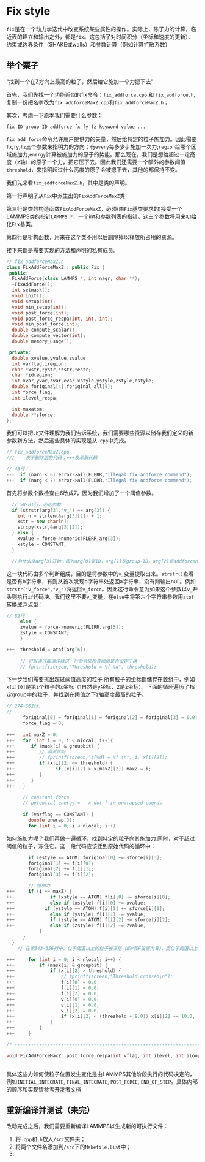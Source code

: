 # Fix style

`fix`是在一个动力学迭代中改变系统某些属性的操作。实际上，除了力的计算，临近表的建立和输出之外，都是`fix`。这包括了对时间积分（坐标和速度的更新）、约束或边界条件（SHAKE或walls）和参数计算（例如计算扩散系数）

## 举个栗子

“找到一个在Z方向上最高的粒子，然后给它施加一个力摁下去”

首先，我们先找一个功能近似的fix命令：`fix_addforce.cpp` 和 `fix_addforce.h`, 复制一份把名字改为`fix_addforceMaxZ.cpp`和`fix_addforceMaxZ.h`；

其次，考虑一下原本我们需要什么参数：

```
fix ID group-ID addforce fx fy fz keyword value ...
```

`fix add_force`命令允许用户提供力的矢量，然后给特定的粒子施加力。因此需要`fx`,`fy`,`fz`三个参数来指明力的方向；有`every`每多少步施加一次力;`region`给哪个区域施加力;`energy`计算被施加力的原子的势能。那么现在，我们是想给超过一定高度（z轴）的原子一个力，把它压下去。因此我们还需要一个额外的参数阈值`threshold`，来指明超过什么高度的原子会被摁下去，其他的都保持不变。

我们先来看`fix_addforceMaxZ.h`，其中是类的声明。

第一行声明了从`Fix`中派生出的`FixAddForceMaxZ`类

第三行是类的构造函数`FixAddForceMaxZ`，必须(由`Fix`基类要求的)接受一个LAMMPS类的指针`LAMMPS *`，一个int和参数列表的指针。这三个参数将用来初始化`Fix`基类。

第四行是析构函数，用来在这个类不用以后删除掉以释放所占用的资源。

接下来都是需要实现的方法和声明的私有成员。

```cpp
// fix_addforceMaxZ.h
class FixAddForceMaxZ : public Fix {
 public:
  FixAddForce(class LAMMPS *, int nagr, char **);
  ~FixAddForce();
  int setmask();
  void init();
  void setup(int);
  void min_setup(int);
  void post_force(int);
  void post_force_respa(int, int, int);
  void min_post_force(int);
  double compute_scalar();
  double compute_vector(int);
  double memory_usage();

 private:
  double xvalue,yvalue,zvalue;
  int varflag,iregion;
  char *xstr,*ystr,*zstr,*estr;
  char *idregion;
  int xvar,yvar,zvar,evar,xstyle,ystyle,zstyle,estyle;
  double foriginal[4],foriginal_all[4];
  int force_flag;
  int ilevel_respa;

  int maxatom;
  double **sforce;
};

```

我们可以把`.h`文件理解为我们告诉系统，我们需要哪些资源以储存我们定义的新参数新方法。然后这些具体的实现是从`.cpp`中完成。

```cpp
// fix_addforceMaxZ.cpp
/// ---表示删除旧的代码；+++表示新代码

// 43行： 
---  if (narg < 6) error->all(FLERR,"Illegal fix addforce command");
+++  if (narg < 7) error->all(FLERR,"Illegal fix addforce command");
```

首先将参数个数检查由6改成7，因为我们增加了一个阈值参数。

```cpp
  // 58-81行，必选参数
  if (strstr(arg[3],"v_") == arg[3]) {
    int n = strlen(&arg[3][2]) + 1;
    xstr = new char[n];
    strcpy(xstr,&arg[3][2]);
  } else {
    xvalue = force->numeric(FLERR,arg[3]);
    xstyle = CONSTANT;
  }

  //为什么从arg[3]开始：因为arg[0]是ID，arg[1]是group-ID，arg[2]是addforceMaxZ
```

这一块代码由多个判断组成，目的是将参数中的`v_`变量提取出来。`strstr()`查看是否有b字符串，有则从首次发现b字符串处返回a字符串，没有则输出null。例如`strstr("v_force","v_")`将返回`v_force`。因此这行命令意为如果这个参数以`v_`开头则执行`if`代码块。我们这里不要`v_`变量，在`else`中将第六个字符串参数用`atof`转换成浮点型：

```cpp
// 82行：
     else {
     zvalue = force->numeric(FLERR,arg[5]);
     zstyle = CONSTANT;
     }

+++  threshold = atof(arg[6]);
     
     // 可以通过取消注释这一行命令来检查阈值是否设定正确
     // fprintf(screen,"Threshold = %f \n", threshold); 
```

下一步我们需要挑出超过阈值高度的粒子
所有粒子的坐标都储存在数组中，例如`x[i][0]`是第`i`个粒子的x坐标（1自然是y坐标，2是z坐标）。下面的循环遍历了指定group中的粒子，并找到在阈值之下z轴高度最高的粒子。

```cpp
// 274-302行:
// ---------------
      foriginal[0] = foriginal[1] = foriginal[2] = foriginal[3] = 0.0;
      force_flag = 0;
      
+++   int maxZ = 0;
+++   for (int i = 0; i < nlocal; i++){
+++      if (mask[i] & groupbit) {	
+++         // 调试代码
+++	        // fprintf(screen,"z[%d] = %f \n", i, x[i][2]);
+++	        if (x[i][2] <= threshold) {
+++		          if (x[i][2] > x[maxZ][2]) maxZ = i;
+++	        }
+++      }
+++   }
    
      // constant force
      // potential energy = - x dot f in unwrapped coords
    
      if (varflag == CONSTANT) {
        double unwrap[3];
        for (int i = 0; i < nlocal; i++)
```
如何施加力呢？我们再做一遍循环，找到特定的粒子向其施加力.同时，对于超过阈值的粒子，冻住它。这一段代码应该迁到原始代码的循环中：

```cpp
        if (estyle == ATOM) foriginal[0] += sforce[i][3];
        foriginal[1] += f[i][0];
        foriginal[2] += f[i][1];
        foriginal[3] += f[i][2];

		// 施加力
+++   	if (i == maxZ) {
+++         	if (xstyle == ATOM) f[i][0] += sforce[i][0];
+++         	else if (xstyle) f[i][0] += xvalue;
+++           if (ystyle == ATOM) f[i][1] += sforce[i][1];
+++         	else if (ystyle) f[i][1] += yvalue;
+++         	if (zstyle == ATOM) f[i][2] += sforce[i][2];
+++         	else if (zstyle) f[i][2] += zvalue;
		    }
      }
  }
    // 在第343-356行中，位于阈值以上的粒子被冻结（即v和F设置为零），而位于阈值以上小于9.0埃的粒子将进一步上移10.0埃：

+++     for (int i = 0; i < nlocal; i++) {  
+++   	    if (mask[i] & groupbit) {	
+++   			if (x[i][2] > threshold) {
+++   				// fprintf(screen,"Threshold crossed\n");
+++   				f[i][0] = 0.0;
+++     		    f[i][1] = 0.0;
+++   		    	f[i][2] = 0.0;
+++   				v[i][0] = 0.0;
+++   				v[i][1] = 0.0;
+++   				v[i][2] = 0.0;
+++   				if (x[i][2] < (threshold + 9.0)) x[i][2] += 10.0;	
+++     		}
+++     	}
+++     }

/* ---------------------------------------------------------------------- */

void FixAddForceMaxZ::post_force_respa(int vflag, int ilevel, int iloop)
  
```
具体这些力如何使粒子位置发生变化是由LAMMPS其他阶段执行的代码决定的，例如`INITIAL_INTEGRATE`, `FINAL_INTEGRATE`, `POST_FORCE`, `END_OF_STEP`。具体内部的顺序和实现请参考[开发者文档](https://lammps.sandia.gov/doc/Developer.pdf)

## 重新编译并测试（未完）

改动完成之后，我们需要重新编译LAMMPS以生成新的可执行文件：

1. 将`.cpp`和`.h`放入`/src`文件夹；
2. 将两个文件名添加到`/src`下的`Makefile.list`中；
3. 